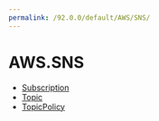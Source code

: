 ```yaml
---
permalink: /92.0.0/default/AWS/SNS/
---
```


# AWS.SNS



* [Subscription](Subscription.md)
* [Topic](Topic.md)
* [TopicPolicy](TopicPolicy.md)